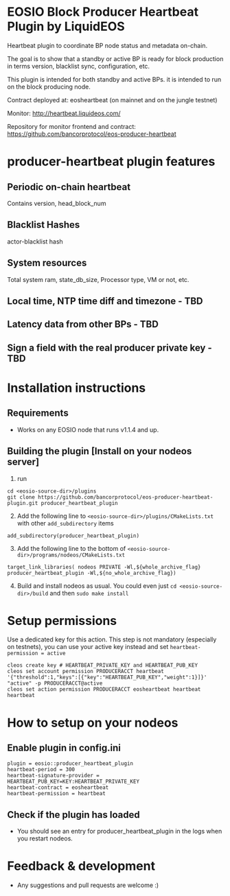 # EOSIO Block Producer Heartbeat Plugin by LiquidEOS
Heartbeat plugin to coordinate BP node status and metadata on-chain. 

The goal is to show that a standby or active BP is ready for block production in terms version, blacklist sync, configuration, etc.

This plugin is intended for both standby and active BPs. it is intended to run on the block producing node.

Contract deployed at: eosheartbeat (on mainnet and on the jungle testnet)

Monitor: http://heartbeat.liquideos.com/

Repository for monitor frontend and contract: https://github.com/bancorprotocol/eos-producer-heartbeat

# producer-heartbeat plugin features
## Periodic on-chain heartbeat
Contains version, head_block_num

## Blacklist Hashes

actor-blacklist hash

## System resources 
Total system ram, state_db_size, Processor type, VM or not, etc.

## Local time, NTP time diff and timezone - TBD

## Latency data from other BPs - TBD

## Sign a field with the real producer private key - TBD

# Installation instructions

## Requirements
- Works on any EOSIO node that runs v1.1.4 and up.

## Building the plugin [Install on your nodeos server]
1. run
  ```
  cd <eosio-source-dir>/plugins
  git clone https://github.com/bancorprotocol/eos-producer-heartbeat-plugin.git producer_heartbeat_plugin
  ```
2. Add the following line to `<eosio-source-dir>/plugins/CMakeLists.txt` with other `add_subdirectory` items
  ```
  add_subdirectory(producer_heartbeat_plugin)
  ```

3. Add the following line to the bottom of `<eosio-source-dir>/programs/nodeos/CMakeLists.txt`
  ```
  target_link_libraries( nodeos PRIVATE -Wl,${whole_archive_flag} producer_heartbeat_plugin -Wl,${no_whole_archive_flag})
  ```
4. Build and install nodeos as usual. You could even just `cd <eosio-source-dir>/build` and then `sudo make install`

# Setup permissions 
Use a dedicated key for this action. This step is not mandatory (especially on testnets), you can use your active key instead and set ```heartbeat-permission = active```

```
cleos create key # HEARTBEAT_PRIVATE_KEY and HEARTBEAT_PUB_KEY 
cleos set account permission PRODUCERACCT heartbeat '{"threshold":1,"keys":[{"key":"HEARTBEAT_PUB_KEY","weight":1}]}' "active" -p PRODUCERACCT@active
cleos set action permission PRODUCERACCT eosheartbeat heartbeat heartbeat
```
# How to setup on your nodeos

## Enable plugin in config.ini

```
plugin = eosio::producer_heartbeat_plugin
heartbeat-period = 300
heartbeat-signature-provider = HEARTBEAT_PUB_KEY=KEY:HEARTBEAT_PRIVATE_KEY
heartbeat-contract = eosheartbeat
heartbeat-permission = heartbeat
 ```
 
## Check if the plugin has loaded
- You should see an entry for producer_heartbeat_plugin in the logs when you restart nodeos. 

# Feedback & development
- Any suggestions and pull requests are welcome :)
